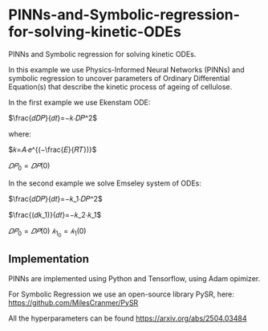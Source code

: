 # PINNs-and-Symbolic-regression-for-solving-kinetic-ODEs
PINNs and Symbolic regression for solving kinetic ODEs.

In this example we use Physics-Informed Neural Networks (PINNs) and symbolic regression to uncover parameters of Ordinary Differential Equation(s) that describe the kinetic process of ageing of cellulose. 

In the first example we use Ekenstam ODE:

$\frac{𝑑𝐷𝑃}{𝑑𝑡}=−𝑘⋅𝐷𝑃^2$

where:

$𝑘=𝐴⋅𝑒^{(−\frac{𝐸}{𝑅𝑇})}$

$𝐷𝑃_0=𝐷𝑃(0)$

In the second example we solve Emseley system of ODEs:

$\frac{𝑑𝐷𝑃}{𝑑𝑡}=−𝑘_1⋅𝐷𝑃^2$

$\frac{(𝑑𝑘_1)}{𝑑𝑡}=−𝑘_2⋅𝑘_1$

$𝐷𝑃_0=𝐷𝑃(0)$
$𝑘_{1_{0}}=𝑘_1 (0)$


## Implementation

PINNs are implemented using Python and Tensorflow, using Adam opimizer. 

For Symbolic Regression we use an open-source library PySR, here: https://github.com/MilesCranmer/PySR

All the hyperparameters can be found https://arxiv.org/abs/2504.03484 
